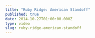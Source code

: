 ```yaml
---
title: "Ruby Ridge: American Standoff"
published: true
date: 2014-10-27T01:00:00.000Z
type: video
slug: ruby-ridge-american-standoff
---
```

